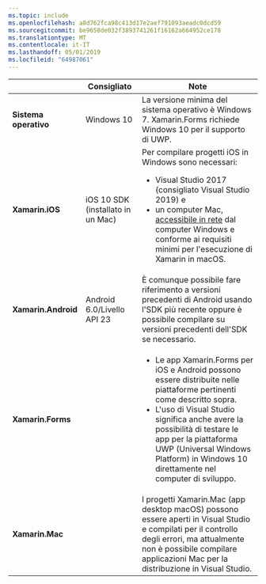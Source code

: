 ```yaml
---
ms.topic: include
ms.openlocfilehash: a8d762fca98c413d17e2aef791093aeadc0dcd59
ms.sourcegitcommit: be9658de032f3893741261f16162a664952ce178
ms.translationtype: MT
ms.contentlocale: it-IT
ms.lasthandoff: 05/01/2019
ms.locfileid: "64987061"
---
```

||Consigliato|Note|
|---|---|---|
|**Sistema operativo**|Windows 10|La versione minima del sistema operativo è Windows 7. Xamarin.Forms richiede Windows 10 per il supporto di UWP.
|**Xamarin.iOS**|iOS 10 SDK (installato in un Mac)|Per compilare progetti iOS in Windows sono necessari:<ul><li>Visual Studio 2017 (consigliato Visual Studio 2019) e</li><li>un computer Mac, <a href="~/ios/get-started/installation/windows/connecting-to-mac/index.md">accessibile in rete</a> dal computer Windows e conforme ai requisiti minimi per l'esecuzione di Xamarin in macOS.</li></ul>|
|**Xamarin.Android**|Android 6.0/Livello API 23|È comunque possibile fare riferimento a versioni precedenti di Android usando l'SDK più recente oppure è possibile compilare su versioni precedenti dell'SDK se necessario.|
|**Xamarin.Forms**||<ul><li>Le app Xamarin.Forms per iOS e Android possono essere distribuite nelle piattaforme pertinenti come descritto sopra.</li><li>L'uso di Visual Studio significa anche avere la possibilità di testare le app per la piattaforma UWP (Universal Windows Platform) in Windows 10 direttamente nel computer di sviluppo.</li></ul>|
|**Xamarin.Mac**||I progetti Xamarin.Mac (app desktop macOS) possono essere aperti in Visual Studio e compilati per il controllo degli errori, ma attualmente non è possibile compilare applicazioni Mac per la distribuzione in Visual Studio.|
